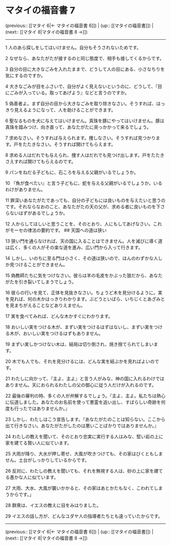 # マタイの福音書 7

(previous:: [[マタイ 6|← マタイの福音書 6]]) | (up:: [[マタイの福音書]]) | (next:: [[マタイ 8|マタイの福音書 8 →]])

***


1 人のあら探しをしてはいけません。自分もそうされないためです。 

2 なぜなら、あなたがたが接するのと同じ態度で、相手も接してくるからです。 

3 自分の目に大きなごみを入れたままで、どうして人の目にある、小さなちりを気にするのですか。 

4 大きなごみが目をふさいで、自分がよく見えないというのに、どうして、『目にごみが入っている。取ってあげよう』などと言うのですか。 

5 偽善者よ。まず自分の目から大きなごみを取り除きなさい。そうすれば、はっきり見えるようになって、人を助けることができます。 

6 聖なるものを犬に与えてはいけません。真珠を豚にやってはいけません。豚は真珠を踏みつけ、向き直って、あなたがたに突っかかって来るでしょう。 

7 求めなさい。そうすれば与えられます。捜しなさい。そうすれば見つかります。戸をたたきなさい。そうすれば開けてもらえます。 

8 求める人はだれでも与えられ、捜す人はだれでも見つけ出します。戸をたたきさえすれば開けてもらえるのです。 

9 パンをねだる子どもに、石ころを与える父親がいるでしょうか。 

10 『魚が食べたい』と言う子どもに、蛇を与える父親がいるでしょうか。いるわけがありません。 

11 罪深いあなたがたであっても、自分の子どもには良いものを与えたいと思うのです。それならなおのこと、あなたがたの天の父が、求める者に良いものを下さらないはずがあるでしょうか。 

12 人からしてほしいと思うことを、そのとおり、人にもしてあげなさい。これがモーセの律法の要約です。 ## 天国への道は狭い 

13 狭い門を通らなければ、天の国に入ることはできません。人を滅びに導く道は広く、多くの人がその楽な道を進み、広い門から入って行きます。 

14 しかし、いのちに至る門は小さく、その道は狭いので、ほんのわずかな人しか見つけることができません。 

15 偽教師たちに気をつけなさい。彼らは羊の毛皮をかぶった狼だから、あなたがたを引き裂いてしまうでしょう。 

16 彼らの行いを見て、正体を見抜きなさい。ちょうど木を見分けるように。実を見れば、何の木かはっきりわかります。ぶどうといばら、いちじくとあざみとを見まちがえることなどありえません。 

17 実を食べてみれば、どんな木かすぐにわかります。 

18 おいしい実をつける木が、まずい実をつけるはずはないし、まずい実をつける木が、おいしい実をつけるはずもありません。 

19 まずい実しかつけない木は、結局は切り倒され、焼き捨てられてしまいます。 

20 木でも人でも、それを見分けるには、どんな実を結ぶかを見ればよいのです。 

21 わたしに向かって、『主よ、主よ』と言う人がみな、神の国に入れるわけではありません。天におられるわたしの父の御心に従う人だけが入れるのです。 

22 最後の審判の時、多くの人が弁解するでしょう。『主よ、主よ。私たちは熱心に伝道しました。あなたのお名前を使って悪霊を追い出し、すばらしい奇跡を何度も行ったではありませんか。』 

23 しかし、わたしはこう宣告します。『あなたがたのことは知らない。ここから出て行きなさい。あなたがたがしたのは悪いことばかりではありませんか。』 

24 わたしの教えを聞いて、そのとおり忠実に実行する人はみな、堅い岩の上に家を建てる賢い人に似ています。 

25 大雨が降り、大水が押し寄せ、大風が吹きつけても、その家はびくともしません。土台がしっかりしているからです。 

26 反対に、わたしの教えを聞いても、それを無視する人は、砂の上に家を建てる愚かな人に似ています。 

27 大雨、大水、大風が襲いかかると、その家はあとかたもなく、こわれてしまうからです。」 

28 群衆は、イエスの教えに目をみはりました。 

29 イエスの話し方が、どんなユダヤ人の指導者たちとも違っていたからです。

***

(previous:: [[マタイ 6|← マタイの福音書 6]]) | (up:: [[マタイの福音書]]) | (next:: [[マタイ 8|マタイの福音書 8 →]])
